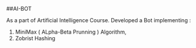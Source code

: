##AI-BOT

As a part of Artificial Intelligence Course.
Developed a Bot implementing :
 1. MiniMax ( ALpha-Beta Prunning ) Algorithm,
 2. Zobrist Hashing